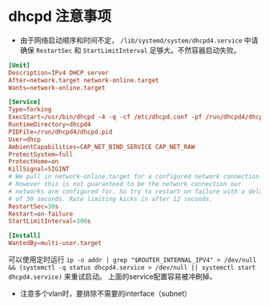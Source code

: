 # dhcpd 注意事项

+ 由于网络启动顺序和时间不定， `/lib/systemd/system/dhcpd4.service` 中请确保 `RestartSec` 和 `StartLimitInterval` 足够大。不然容器启动失败。

```conf
[Unit]
Description=IPv4 DHCP server
After=network.target network-online.target
Wants=network-online.target

[Service]
Type=forking
ExecStart=/usr/bin/dhcpd -4 -q -cf /etc/dhcpd.conf -pf /run/dhcpd4/dhcpd.pid
RuntimeDirectory=dhcpd4
PIDFile=/run/dhcpd4/dhcpd.pid
User=dhcp
AmbientCapabilities=CAP_NET_BIND_SERVICE CAP_NET_RAW
ProtectSystem=full
ProtectHome=on
KillSignal=SIGINT
# We pull in network-online.target for a configured network connection.
# However this is not guaranteed to be the network connection our
# networks are configured for. So try to restart on failure with a delay
# of 30 seconds. Rate limiting kicks in after 12 seconds.
RestartSec=30s
Restart=on-failure
StartLimitInterval=300s

[Install]
WantedBy=multi-user.target
```

 可以使用定时运行 `ip -o addr | grep "$ROUTER_INTERNAL_IPV4" > /dev/null && (systemctl -q status dhcpd4.service > /dev/null || systemctl start dhcpd4.service)` 来重试启动。
 上面的service配置容易被冲刷掉。

+ 注意多个vlan时，要排除不需要的interface（subnet）
